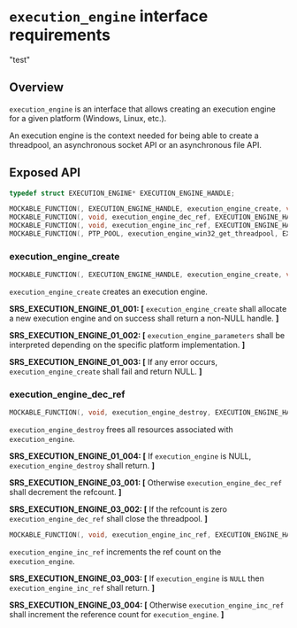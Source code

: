 ﻿`execution_engine` interface requirements
================
"test"
## Overview

`execution_engine` is an interface that allows creating an execution engine for a given platform (Windows, Linux, etc.).

An execution engine is the context needed for being able to create a threadpool, an asynchronous socket API or an asynchronous file API.

## Exposed API

```c
typedef struct EXECUTION_ENGINE* EXECUTION_ENGINE_HANDLE;

MOCKABLE_FUNCTION(, EXECUTION_ENGINE_HANDLE, execution_engine_create, void*, execution_engine_parameters);
MOCKABLE_FUNCTION(, void, execution_engine_dec_ref, EXECUTION_ENGINE_HANDLE, execution_engine);
MOCKABLE_FUNCTION(, void, execution_engine_inc_ref, EXECUTION_ENGINE_HANDLE, execution_engine);
MOCKABLE_FUNCTION(, PTP_POOL, execution_engine_win32_get_threadpool, EXECUTION_ENGINE_HANDLE, execution_engine);
```

### execution_engine_create

```c
MOCKABLE_FUNCTION(, EXECUTION_ENGINE_HANDLE, execution_engine_create, void*, execution_engine_parameters);
```

`execution_engine_create` creates an execution engine.

**SRS_EXECUTION_ENGINE_01_001: [** `execution_engine_create` shall allocate a new execution engine and on success shall return a non-NULL handle. **]**

**SRS_EXECUTION_ENGINE_01_002: [** `execution_engine_parameters` shall be interpreted depending on the specific platform implementation. **]**

**SRS_EXECUTION_ENGINE_01_003: [** If any error occurs, `execution_engine_create` shall fail and return NULL. **]**

### execution_engine_dec_ref

```c
MOCKABLE_FUNCTION(, void, execution_engine_destroy, EXECUTION_ENGINE_HANDLE, execution_engine);
```

`execution_engine_destroy` frees all resources associated with `execution_engine`.

**SRS_EXECUTION_ENGINE_01_004: [** If `execution_engine` is NULL, `execution_engine_destroy` shall return. **]**

**SRS_EXECUTION_ENGINE_03_001: [** Otherwise `execution_engine_dec_ref` shall decrement the refcount. **]**

**SRS_EXECUTION_ENGINE_03_002: [** If the refcount is zero `execution_engine_dec_ref` shall close the threadpool. **]**

```c
MOCKABLE_FUNCTION(, void, execution_engine_inc_ref, EXECUTION_ENGINE_HANDLE, execution_engine);
```

`execution_engine_inc_ref` increments the ref count on the `execution_engine`.

**SRS_EXECUTION_ENGINE_03_003: [** If `execution_engine` is `NULL` then `execution_engine_inc_ref` shall return. **]**

**SRS_EXECUTION_ENGINE_03_004: [** Otherwise `execution_engine_inc_ref` shall increment the reference count for `execution_engine`. **]**
